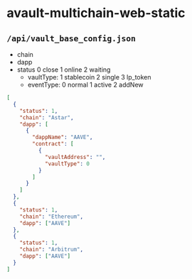 # avault-multichain-web-static

## `/api/vault_base_config.json`

- chain
- dapp
- status 0 close 1 online 2 waiting
  - vaultType: 1 stablecoin 2 single 3 lp_token
  - eventType: 0 normal 1 active 2 addNew

```json
[
  {
    "status": 1,
    "chain": "Astar",
    "dapp": [
      {
        "dappName": "AAVE",
        "contract": [
          {
            "vaultAddress": "",
            "vaultType": 0
          }
        ]
      }
    ]
  },
  {
    "status": 1,
    "chain": "Ethereum",
    "dapp": ["AAVE"]
  },
  {
    "status": 1,
    "chain": "Arbitrum",
    "dapp": ["AAVE"]
  }
]
```
